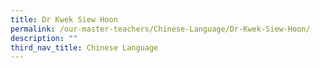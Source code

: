 ```yaml
---
title: Dr Kwek Siew Hoon
permalink: /our-master-teachers/Chinese-Language/Dr-Kwek-Siew-Hoon/
description: ""
third_nav_title: Chinese Language
---
```

